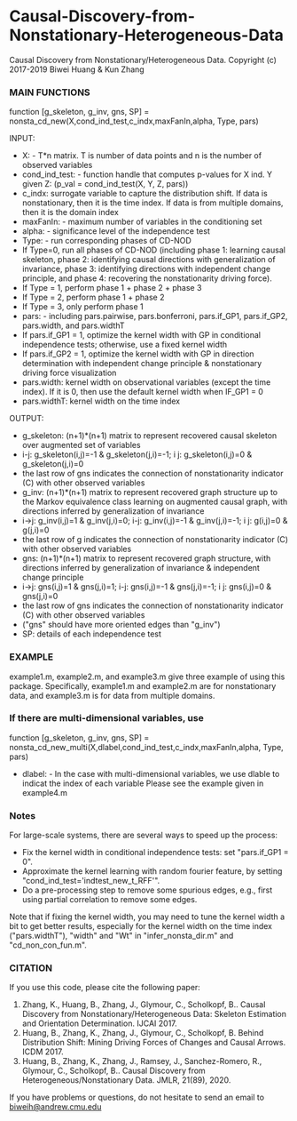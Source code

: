 # Causal-Discovery-from-Nonstationary-Heterogeneous-Data

Causal Discovery from Nonstationary/Heterogeneous Data. Copyright (c) 2017-2019 Biwei Huang & Kun Zhang

### MAIN FUNCTIONS
function [g_skeleton, g_inv, gns, SP] = nonsta_cd_new(X,cond_ind_test,c_indx,maxFanIn,alpha, Type, pars)

INPUT:
 *  X: - T*n matrix. T is number of data points and n is the number of observed variables
 *  cond_ind_test: - function handle that computes p-values for X ind. Y given Z: (p_val = cond_ind_test(X, Y, Z, pars))
 *  c_indx: surrogate variable to capture the distribution shift. If data is nonstationary, then it is the time index. If data is from multiple domains, then it is the domain index
 *  maxFanIn:  - maximum number of variables in the conditioning set
 *  alpha: - significance level of the independence test
 *  Type: - run corresponding phases of CD-NOD
   *  If Type=0, run all phases of CD-NOD (including phase 1: learning causal skeleton, phase 2: identifying causal directions with generalization of invariance, phase 3: identifying directions with independent change principle, and phase 4: recovering the nonstationarity driving force).
   *  If Type = 1, perform phase 1 + phase 2 + phase 3 
   *  If Type = 2, perform phase 1 + phase 2
   *  If Type = 3, only perform phase 1
 *  pars: - including pars.pairwise, pars.bonferroni, pars.if_GP1, pars.if_GP2, pars.width, and pars.widthT
   *  If pars.if_GP1 = 1, optimize the kernel width with GP in conditional independence tests; otherwise, use a fixed kernel width
   *  If pars.if_GP2 = 1, optimize the kernel width with GP in direction determination with independent change principle & nonstationary driving force visualization
   *  pars.width: kernel width on observational variables (except the time index). If it is 0, then use the default kernel width when IF_GP1 = 0
   *  pars.widthT: kernel width on the time index


OUTPUT:
 *  g_skeleton: (n+1)*(n+1) matrix to represent recovered causal skeleton over augmented set of variables
   *  i-j: g_skeleton(i,j)=-1 & g_skeleton(j,i)=-1; i j: g_skeleton(i,j)=0 & g_skeleton(j,i)=0
   *  the last row of gns indicates the connection of nonstationarity indicator (C) with other observed variables
 *  g_inv: (n+1)*(n+1) matrix to represent recovered graph structure up to the Markov equivalence class learning on augmented causal graph, with directions inferred by generalization of invariance
   *  i->j: g_inv(i,j)=1 & g_inv(j,i)=0; i-j: g_inv(i,j)=-1 & g_inv(j,i)=-1; i j: g(i,j)=0 & g(j,i)=0
   *  the last row of g indicates the connection of nonstationarity indicator (C) with other observed variables
 *  gns: (n+1)*(n+1) matrix to represent recovered graph structure, with directions inferred by generalization of invariance & independent change principle
   *  i->j: gns(i,j)=1 & gns(j,i)=1; i-j: gns(i,j)=-1 & gns(j,i)=-1; i j: gns(i,j)=0 & gns(j,i)=0
   *  the last row of gns indicates the connection of nonstationarity indicator (C) with other observed variables
   *  ("gns" should have more oriented edges than "g_inv")
 *  SP: details of each independence test


 ### EXAMPLE 
example1.m, example2.m, and example3.m give three example of using this package. 
Specifically, example1.m and example2.m are for nonstationary data, and example3.m is
for data from multiple domains.

### If there are multi-dimensional variables, use 
  function [g_skeleton, g_inv, gns, SP] = nonsta_cd_new_multi(X,dlabel,cond_ind_test,c_indx,maxFanIn,alpha, Type, pars)
  * dlabel: - In the case with multi-dimensional variables, we use dlable to indicat the index of each variable 
  Please see the example given in example4.m 

### Notes
For large-scale systems, there are several ways to speed up the process:

- Fix the kernel width in conditional independence tests: set "pars.if_GP1 = 0".
- Approximate the kernel learning with random fourier feature, by setting "cond_ind_test='indtest_new_t_RFF'".
- Do a pre-processing step to remove some spurious edges, e.g., first using partial correlation to remove some edges.

Note that if fixing the kernel width, you may need to tune the kernel width a bit to get better results,
especially for the kernel width on the time index ("pars.widthT"), "width" and "Wt" in "infer_nonsta_dir.m" and "cd_non_con_fun.m".

### CITATION
 If you use this code, please cite the following paper:

1.  Zhang, K., Huang, B., Zhang, J., Glymour, C., Scholkopf, B.. Causal Discovery from Nonstationary/Heterogeneous Data: Skeleton Estimation and Orientation Determination. IJCAI 2017.
2.  Huang, B., Zhang, K., Zhang, J., Glymour, C., Scholkopf, B. Behind Distribution Shift: Mining Driving Forces of Changes and Causal Arrows. ICDM 2017.
3.  Huang, B., Zhang, K., Zhang, J., Ramsey, J., Sanchez-Romero, R., Glymour, C., Scholkopf, B.. Causal Discovery from Heterogeneous/Nonstationary Data. JMLR, 21(89), 2020.

If you have problems or questions, do not hesitate to send an email to biweih@andrew.cmu.edu
